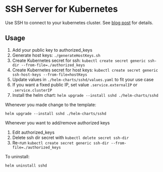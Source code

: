 # SSH Server for Kubernetes
Use SSH to connect to your kubernetes cluster. See [blog post](http://ruediste.github.io/cloud/2017/03/13/connect-google-cloud-ssh.html) for details.

## Usage

1. Add your public key to authorized_keys
2. Generate host keys: `./generateHostKeys.sh`
3. Create Kubernetes secret for ssh: `kubectl create secret generic ssh-dir --from-file=./authorized_keys`
4. Create Kubernetes secret for host keys: `kubectl create secret generic ssh-host-keys --from-file=hostKeys`
5. Update values in `./helm-charts/sshd/values.yaml` to fit your use case
6. If you want a fixed public IP, set value `.service.externalIP` or `.service.clusterIP`
7. Install the helm chart: `helm upgrade --install sshd ./helm-charts/sshd`

Whenever you made change to the template:

`helm upgrade --install sshd ./helm-charts/sshd`

Whenever you want to add/remove authorized keys

1. Edit authorized_keys
2. Delete ssh dir secret with `kubectl delete secret ssh-dir`
3. Re-run `kubectl create secret generic ssh-dir --from-file=./authorized_keys`

To uninstall:

`helm uninstall sshd`
